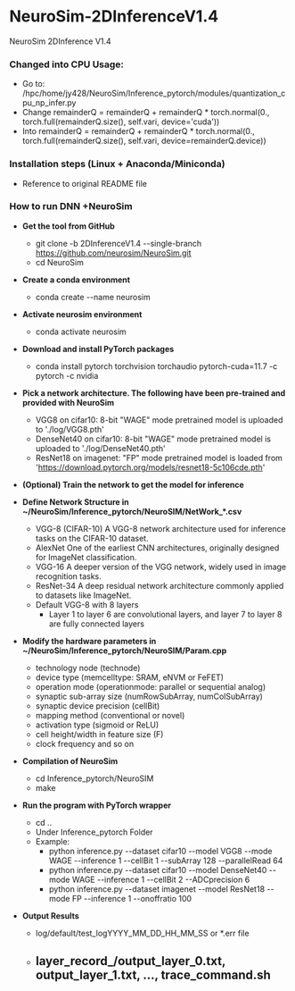 # NeuroSim-2DInferenceV1.4
NeuroSim 2DInference V1.4

### Changed into CPU Usage:
- Go to: /hpc/home/jy428/NeuroSim/Inference_pytorch/modules/quantization_cpu_np_infer.py
- Change remainderQ = remainderQ + remainderQ * torch.normal(0., torch.full(remainderQ.size(), self.vari, device='cuda'))
- Into remainderQ = remainderQ + remainderQ * torch.normal(0., torch.full(remainderQ.size(), self.vari, device=remainderQ.device))

### Installation steps (Linux + Anaconda/Miniconda)
- Reference to original README file 

### How to run DNN +NeuroSim 

- **Get the tool from GitHub**
    - git clone -b 2DInferenceV1.4 --single-branch https://github.com/neurosim/NeuroSim.git
    - cd NeuroSim

- **Create a conda environment**
    - conda create --name neurosim

- **Activate neurosim environment**
    - conda activate neurosim

- **Download and install PyTorch packages**
    - conda install pytorch torchvision torchaudio pytorch-cuda=11.7 -c pytorch -c nvidia

- **Pick a network architecture. The following have been pre-trained and provided with NeuroSim**
    - VGG8 on cifar10: 8-bit "WAGE" mode pretrained model is uploaded to './log/VGG8.pth'
    - DenseNet40 on cifar10: 8-bit "WAGE" mode pretrained model is uploaded to './log/DenseNet40.pth'
    - ResNet18 on imagenet: "FP" mode pretrained model is loaded from 'https://download.pytorch.org/models/resnet18-5c106cde.pth'

- **(Optional) Train the network to get the model for inference**

- **Define Network Structure in ~/NeuroSim/Inference_pytorch/NeuroSIM/NetWork_*.csv**
    - VGG-8 (CIFAR-10)	A VGG-8 network architecture used for inference tasks on the CIFAR-10 dataset.
    - AlexNet	        One of the earliest CNN architectures, originally designed for ImageNet classification.
    - VGG-16            A deeper version of the VGG network, widely used in image recognition tasks.
    - ResNet-34         A deep residual network architecture commonly applied to datasets like ImageNet.
    - Default VGG-8 with 8 layers
        - Layer 1 to layer 6 are convolutional layers, and layer 7 to layer 8 are fully connected layers

- **Modify the hardware parameters in ~/NeuroSim/Inference_pytorch/NeuroSIM/Param.cpp**
    - technology node (technode)
    - device type (memcelltype: SRAM, eNVM or FeFET)
    - operation mode (operationmode: parallel or sequential analog)
    - synaptic sub-array size (numRowSubArray, numColSubArray)
    - synaptic device precision (cellBit)
    - mapping method (conventional or novel)
    - activation type (sigmoid or ReLU)
    - cell height/width in feature size (F)
    - clock frequency and so on

- **Compilation of NeuroSim**
    - cd Inference_pytorch/NeuroSIM
    - make

- **Run the program with PyTorch wrapper**
    - cd ..
    - Under Inference_pytorch Folder
    - Example:
        - python inference.py --dataset cifar10 --model VGG8 --mode WAGE --inference 1 --cellBit 1 --subArray 128 --parallelRead 64
        - python inference.py --dataset cifar10 --model DenseNet40 --mode WAGE --inference 1 --cellBit 2 --ADCprecision 6
        - python inference.py --dataset imagenet --model ResNet18 --mode FP --inference 1 --onoffratio 100

- **Output Results**
    - log/default/test_logYYYY_MM_DD_HH_MM_SS or *.err file
    - layer_record_<ModelName>/output_layer_0.txt, output_layer_1.txt, ..., trace_command.sh
        - 


